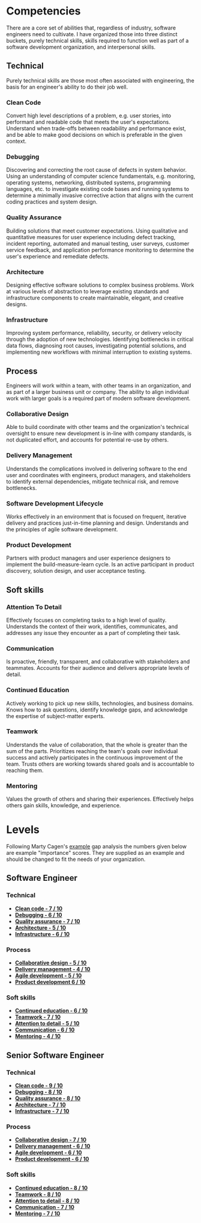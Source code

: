# Competencies
There are a core set of abilities that, regardless of industry, software engineers need to cultivate. I have organized those into three distinct buckets, purely technical skills, skills required to function well as part of a software development organization, and interpersonal skills.

## Technical
Purely technical skills are those most often associated with engineering, the basis for an engineer's ability to do their job well.
### Clean Code
Convert high level descriptions of a problem, e.g. user stories, into performant and readable code that meets the user's expectations. Understand when trade-offs between readability and performance exist, and be able to make good decisions on which is preferable in the given context.
### Debugging
Discovering and correcting the root cause of defects in system behavior. Using an understanding of computer science fundamentals, e.g. monitoring, operating systems, networking, distributed systems, programming languages, etc. to investigate existing code bases and running systems to determine a minimally invasive corrective action that aligns with the current coding practices and system design.
### Quality Assurance
Building solutions that meet customer expectations. Using qualitative and quantitative measures for user experience including defect tracking, incident reporting, automated and manual testing, user surveys, customer service feedback, and application performance monitoring to determine the user's experience and remediate defects.
### Architecture
Designing effective software solutions to complex business problems. Work at various levels of abstraction to leverage existing standards and infrastructure components to create maintainable, elegant, and creative designs.
### Infrastructure
Improving system performance, reliability, security, or delivery velocity through the adoption of new technologies. Identifying bottlenecks in critical data flows, diagnosing root causes, investigating potential solutions, and implementing new workflows with minimal interruption to existing systems.

## Process
Engineers will work within a team, with other teams in an organization, and as part of a larger business unit or company. The ability to align individual work with larger goals is a required part of modern software development.
### Collaborative Design
Able to build coordinate with other teams and the organization's technical oversight to ensure new development is in-line with company standards, is not duplicated effort, and accounts for potential re-use by others.
### Delivery Management
Understands the complications involved in delivering software to the end user and coordinates with engineers, product managers, and stakeholders to identify external dependencies, mitigate technical risk, and remove bottlenecks.
### Software Development Lifecycle
Works effectively in an environment that is focused on frequent, iterative delivery and practices just-in-time planning and design. Understands and the principles of agile software development.
### Product Development
Partners with product managers and user experience designers to implement the build-measure-learn cycle. Is an active participant in product discovery, solution design, and user acceptance testing.

## Soft skills
### Attention To Detail
Effectively focuses on completing tasks to a high level of quality. Understands the context of their work, identifies, communicates, and addresses any issue they encounter as a part of completing their task.
### Communication
Is proactive, friendly, transparent, and collaborative with stakeholders and teammates. Accounts for their audience and delivers appropriate levels of detail. 
### Continued Education
Actively working to pick up new skills, technologies, and business domains. Knows how to ask questions, identify knowledge gaps, and acknowledge the expertise of subject-matter experts.
### Teamwork
Understands the value of collaboration, that the whole is greater than the sum of the parts. Prioritizes reaching the team's goals over individual success and actively participates in the continuous improvement of the team. Trusts others are working towards shared goals and is accountable to reaching them.
### Mentoring
Values the growth of others and sharing their experiences. Effectively helps others gain skills, knowledge, and experience.

# Levels
Following Marty Cagen's [example](https://www.svpg.com/coaching-tools-the-assessment/) gap analysis the numbers given below are example "importance" scores. They are supplied as an example and should be changed to fit the needs of your organization.
## Software Engineer
### Technical
- [**Clean code - 7 / 10**](#architecture)
- [**Debugging - 6 / 10**](#debugging)
- [**Quality assurance - 7 / 10**](#quality-assurance)
- [**Architecture - 5 / 10**](#architecture)
- [**Infrastructure - 6 / 10**](#infrastructure)
### Process
- [**Collaborative design - 5 / 10**](#collaborative-design)
- [**Delivery management - 4 / 10**](#delivery-management)
- [**Agile development - 5 / 10**](#agile-development)
- [**Product development 6 / 10**](#product-development)
### Soft skills
- [**Continued education - 6 / 10**](#continued-education)
- [**Teamwork - 7 / 10**](#teamwork)
- [**Attention to detail - 5 / 10**](#attention-to-detail)
- [**Communication - 6 / 10**](#communication)
- [**Mentoring - 4 / 10**](#mentoring)

## Senior Software Engineer
### Technical
- [**Clean code - 9 / 10**](#clean-code)
- [**Debugging - 8 / 10**](#debugging)
- [**Quality assurance - 8 / 10**](#quality-assurance)
- [**Architecture - 7 / 10**](#architecture)
- [**Infrastructure - 7 / 10**](#infrastructure)
### Process
- [**Collaborative design - 7 / 10**](#collaborative-design)
- [**Delivery management - 6 / 10**](#delivery-management)
- [**Agile development - 6 / 10**](#agile-development)
- [**Product development - 6 / 10**](#product-development)
### Soft skills
- [**Continued education - 8 / 10**](#continued-education)
- [**Teamwork - 8 / 10**](#teamwork)
- [**Attention to detail - 8 / 10**](#attention-to-detail)
- [**Communication - 7 / 10**](#communication)
- [**Mentoring - 7 / 10**](#mentoring)